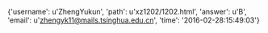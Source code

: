 {'username': u'ZhengYukun', 'path': u'xz1202/1202.html', 'answer': u'B', 'email': u'zhengyk11@mails.tsinghua.edu.cn', 'time': '2016-02-28:15:49:03'}